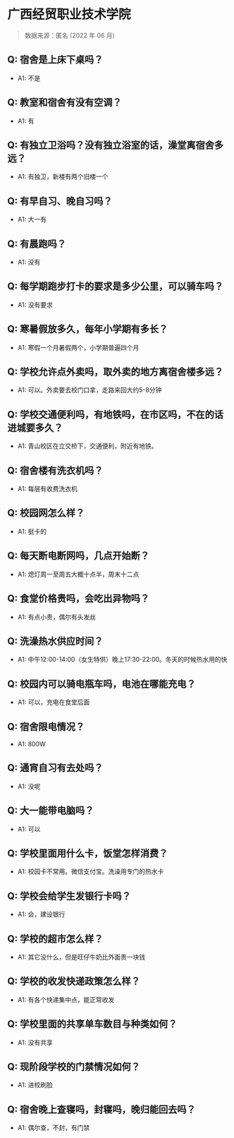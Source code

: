 # 广西经贸职业技术学院

> 数据来源：匿名 (2022 年 06 月)

## Q: 宿舍是上床下桌吗？

- A1: 不是

## Q: 教室和宿舍有没有空调？

- A1: 有

## Q: 有独立卫浴吗？没有独立浴室的话，澡堂离宿舍多远？

- A1: 有独卫，新楼有两个旧楼一个

## Q: 有早自习、晚自习吗？

- A1: 大一有

## Q: 有晨跑吗？

- A1: 没有

## Q: 每学期跑步打卡的要求是多少公里，可以骑车吗？

- A1: 没有要求

## Q: 寒暑假放多久，每年小学期有多长？

- A1: 寒假一个月暑假两个，小学期普遍四个月

## Q: 学校允许点外卖吗，取外卖的地方离宿舍楼多远？

- A1: 可以。外卖要去校门口拿，走路来回大约5-8分钟

## Q: 学校交通便利吗，有地铁吗，在市区吗，不在的话进城要多久？

- A1: 青山校区在立交桥下，交通便利，附近有地铁。

## Q: 宿舍楼有洗衣机吗？

- A1: 每层有收费洗衣机

## Q: 校园网怎么样？

- A1: 挺卡的

## Q: 每天断电断网吗，几点开始断？

- A1: 熄灯周一至周五大概十点半，周末十二点

## Q: 食堂价格贵吗，会吃出异物吗？

- A1: 有点小贵，偶尔有头发丝

## Q: 洗澡热水供应时间？

- A1: 中午12:00-14:00（女生特供）晚上17:30-22:00。冬天的时候热水用的快

## Q: 校园内可以骑电瓶车吗，电池在哪能充电？

- A1: 可以，充电在食堂后面

## Q: 宿舍限电情况？

- A1: 800W

## Q: 通宵自习有去处吗？

- A1: 没呢

## Q: 大一能带电脑吗？

- A1: 可以

## Q: 学校里面用什么卡，饭堂怎样消费？

- A1: 校园卡不常用。微信支付宝。洗澡用专门的热水卡

## Q: 学校会给学生发银行卡吗？

- A1: 会，建设银行

## Q: 学校的超市怎么样？

- A1: 其它没什么，但是旺仔牛奶比外面贵一块钱

## Q: 学校的收发快递政策怎么样？

- A1: 有各个快递集中点，能正常收发

## Q: 学校里面的共享单车数目与种类如何？

- A1: 没有共享

## Q: 现阶段学校的门禁情况如何？

- A1: 进校刷脸

## Q: 宿舍晚上查寝吗，封寝吗，晚归能回去吗？

- A1: 偶尔查，不封，有门禁

